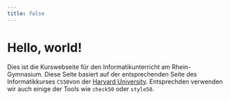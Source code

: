 ```yaml
---
title: false
---
```


# Hello, world!


Dies ist die Kurswebseite für den Informatikunterricht am Rhein-Gymnasium. Diese Seite basiert auf der entsprechenden Seite des Informatikkurses `CS50`von der [Harvard University](https://cs50.github.io/ap). Entsprechden verwenden wir auch einige der Tools wie `check50` oder `style50`.
